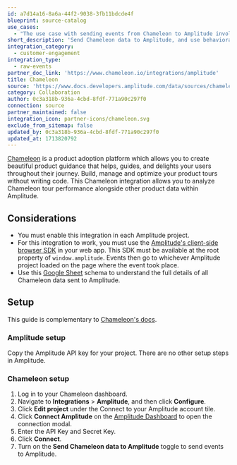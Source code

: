 ```yaml
---
id: a7d14a16-8a6a-44f2-9038-3fb11bdcde4f
blueprint: source-catalog
use_cases:
  - "The use case with sending events from Chameleon to Amplitude involves leveraging Chameleon's capabilities to create personalized product experiences for customers. Chameleon empowers companies to deliver highly-targeted product experiences at scale, promoting customer engagement and loyalty. By sending Chameleon data to Amplitude, businesses can ensure they have the right attributes to deliver contextual messages, understand how their guidance impacts users' journeys, and find opportunities to better guide users."
short_description: 'Send Chameleon data to Amplitude, and use behavioral cohorts to target Chameleon Experiences.'
integration_category:
  - customer-engagement
integration_type:
  - raw-events
partner_doc_link: 'https://www.chameleon.io/integrations/amplitude'
title: Chameleon
source: 'https://www.docs.developers.amplitude.com/data/sources/chameleon'
category: Collaboration
author: 0c3a318b-936a-4cbd-8fdf-771a90c297f0
connection: source
partner_maintained: false
integration_icon: partner-icons/chameleon.svg
exclude_from_sitemap: false
updated_by: 0c3a318b-936a-4cbd-8fdf-771a90c297f0
updated_at: 1713820792
---
```


[Chameleon](https://www.chameleon.io/) is a product adoption platform which allows you to create beautiful product guidance that helps, guides, and delights your users throughout their journey. Build, manage and optimize your product tours without writing code. This Chameleon integration allows you to analyze Chameleon tour performance alongside other product data within Amplitude.

## Considerations

- You must enable this integration in each Amplitude project.
- For this integration to work, you must use the [Amplitude's client-side browser SDK](/sdks/sdk-catalog/browser-sdk) in your web app. This SDK must be available at the root property of `window.amplitude`. Events then go to whichever Amplitude project loaded on the page where the event took place.
- Use this [Google Sheet](https://docs.google.com/spreadsheets/d/1qBiAojhSoUSEGLlwvzAhO5CxFLTNeutA_h2iV9gsvRk/copy) schema to understand the full details of all Chameleon data sent to Amplitude.

## Setup

This guide is complementary to [Chameleon's docs](https://help.chameleon.io/en/articles/1349762-amplitude-integration-user-guide#sending-chameleon-events-to-amplitude).

### Amplitude setup

Copy the Amplitude API key for your project. There are no other setup steps in Amplitude. 

### Chameleon setup

1. Log in to your Chameleon dashboard.
2. Navigate to **Integrations** > **Amplitude**, and then click **Configure**.
3. Click **Edit project** under the Connect to your Amplitude account tile. <!-- markdown-link-check-disable-next-line -->
4. Click **Connect Amplitude** on the [Amplitude Dashboard](https://app.chameleon.io/integrations/amplitude) to open the connection modal.
5. Enter the API Key and Secret Key.
6. Click **Connect**.
7. Turn on the **Send Chameleon data to Amplitude** toggle to send events to Amplitude.
